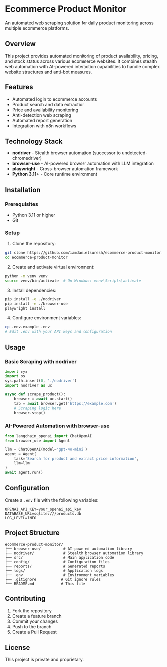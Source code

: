 # Ecommerce Product Monitor

An automated web scraping solution for daily product monitoring across multiple ecommerce platforms.

## Overview

This project provides automated monitoring of product availability, pricing, and stock status across various ecommerce websites. It combines stealth web automation with AI-powered interaction capabilities to handle complex website structures and anti-bot measures.

## Features

- Automated login to ecommerce accounts
- Product search and data extraction
- Price and availability monitoring
- Anti-detection web scraping
- Automated report generation
- Integration with n8n workflows

## Technology Stack

- **nodriver** - Stealth browser automation (successor to undetected-chromedriver)
- **browser-use** - AI-powered browser automation with LLM integration
- **playwright** - Cross-browser automation framework
- **Python 3.11+** - Core runtime environment

## Installation

### Prerequisites
- Python 3.11 or higher
- Git

### Setup
1. Clone the repository:
```bash
git clone https://github.com/iamdanielsuresh/ecommerce-product-monitor.git
cd ecommerce-product-monitor
```

2. Create and activate virtual environment:
```bash
python -m venv venv
source venv/bin/activate  # On Windows: venv\Scripts\activate
```

3. Install dependencies:
```bash
pip install -e ./nodriver
pip install -e ./browser-use
playwright install
```

4. Configure environment variables:
```bash
cp .env.example .env
# Edit .env with your API keys and configuration
```

## Usage

### Basic Scraping with nodriver
```python
import sys
import os
sys.path.insert(0, './nodriver')
import nodriver as uc

async def scrape_product():
    browser = await uc.start()
    tab = await browser.get('https://example.com')
    # Scraping logic here
    browser.stop()
```

### AI-Powered Automation with browser-use
```python
from langchain_openai import ChatOpenAI
from browser_use import Agent

llm = ChatOpenAI(model='gpt-4o-mini')
agent = Agent(
    task='Search for product and extract price information', 
    llm=llm
)
await agent.run()
```

## Configuration

Create a `.env` file with the following variables:
```
OPENAI_API_KEY=your_openai_api_key
DATABASE_URL=sqlite:///products.db
LOG_LEVEL=INFO
```

## Project Structure

```
ecommerce-product-monitor/
├── browser-use/          # AI-powered automation library
├── nodriver/             # Stealth browser automation library
├── src/                  # Main application code
├── config/               # Configuration files
├── reports/              # Generated reports
├── logs/                 # Application logs
├── .env                  # Environment variables
├── .gitignore           # Git ignore rules
└── README.md            # This file
```

## Contributing

1. Fork the repository
2. Create a feature branch
3. Commit your changes
4. Push to the branch
5. Create a Pull Request

## License

This project is private and proprietary.
